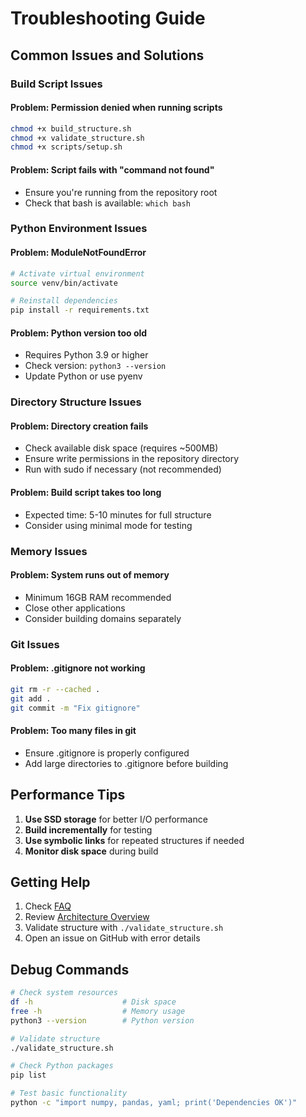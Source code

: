 # Troubleshooting Guide

## Common Issues and Solutions

### Build Script Issues

#### Problem: Permission denied when running scripts
```bash
chmod +x build_structure.sh
chmod +x validate_structure.sh
chmod +x scripts/setup.sh
```

#### Problem: Script fails with "command not found"
- Ensure you're running from the repository root
- Check that bash is available: `which bash`

### Python Environment Issues

#### Problem: ModuleNotFoundError
```bash
# Activate virtual environment
source venv/bin/activate

# Reinstall dependencies
pip install -r requirements.txt
```

#### Problem: Python version too old
- Requires Python 3.9 or higher
- Check version: `python3 --version`
- Update Python or use pyenv

### Directory Structure Issues

#### Problem: Directory creation fails
- Check available disk space (requires ~500MB)
- Ensure write permissions in the repository directory
- Run with sudo if necessary (not recommended)

#### Problem: Build script takes too long
- Expected time: 5-10 minutes for full structure
- Consider using minimal mode for testing

### Memory Issues

#### Problem: System runs out of memory
- Minimum 16GB RAM recommended
- Close other applications
- Consider building domains separately

### Git Issues

#### Problem: .gitignore not working
```bash
git rm -r --cached .
git add .
git commit -m "Fix gitignore"
```

#### Problem: Too many files in git
- Ensure .gitignore is properly configured
- Add large directories to .gitignore before building

## Performance Tips

1. **Use SSD storage** for better I/O performance
2. **Build incrementally** for testing
3. **Use symbolic links** for repeated structures if needed
4. **Monitor disk space** during build

## Getting Help

1. Check [FAQ](../FAQ.md)
2. Review [Architecture Overview](../architecture/OVERVIEW.md)
3. Validate structure with `./validate_structure.sh`
4. Open an issue on GitHub with error details

## Debug Commands

```bash
# Check system resources
df -h                    # Disk space
free -h                  # Memory usage
python3 --version        # Python version

# Validate structure
./validate_structure.sh

# Check Python packages
pip list

# Test basic functionality
python -c "import numpy, pandas, yaml; print('Dependencies OK')"
```
